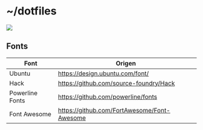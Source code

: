 # ~/dotfiles

![](https://i.imgur.com/aEraX4l.png)

## Fonts
| Font  | Origen |
| ------------- | ------------- |
| Ubuntu  | https://design.ubuntu.com/font/  |
| Hack  | https://github.com/source-foundry/Hack |
| Powerline Fonts  |  https://github.com/powerline/fonts  |
| Font Awesome  | https://github.com/FortAwesome/Font-Awesome  |
